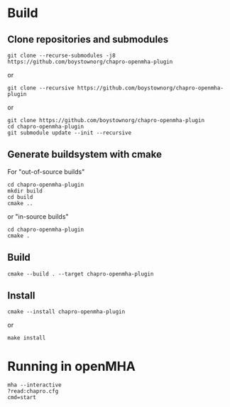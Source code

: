 # Build
## Clone repositories and submodules
```
git clone --recurse-submodules -j8 https://github.com/boystownorg/chapro-openmha-plugin
```
or

```
git clone --recursive https://github.com/boystownorg/chapro-openmha-plugin
```
or

```
git clone https://github.com/boystownorg/chapro-openmha-plugin
cd chapro-openmha-plugin
git submodule update --init --recursive
```
## Generate buildsystem with cmake
For "out-of-source builds"
```
cd chapro-openmha-plugin
mkdir build
cd build
cmake ..
```
or "in-source builds"
```
cd chapro-openmha-plugin
cmake .
```
## Build
```
cmake --build . --target chapro-openmha-plugin
```
## Install
```
cmake --install chapro-openmha-plugin
```
or
```
make install
```

# Running in openMHA
```
mha --interactive
?read:chapro.cfg
cmd=start
```
